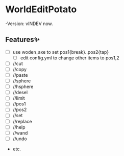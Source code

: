 # WorldEditPotato
-Version: vINDEV now.

## Features✨
- [ ] use woden_axe to set pos1{break}..pos2{tap}
   - [ ] edit config.yml to change other items to pos1,2
- [ ] //cut
- [ ] //copy
- [ ] //paste
- [ ] //sphere
- [ ] //hsphere
- [ ] //desel
- [ ] //limit
- [ ] //pos1
- [ ] //pos2
- [ ] //set
- [ ] //replace
- [ ] //help
- [ ] //wand
- [ ] //undo
* etc.
